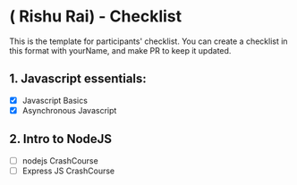 # ( Rishu Rai) - Checklist
This is the template for participants' checklist. You can create a checklist in this format with yourName, and make PR to keep it updated.

## 1. Javascript essentials:

- [X] Javascript Basics
- [x] Asynchronous Javascript

 ## 2. Intro to NodeJS
- [ ] nodejs CrashCourse
- [ ] Express JS CrashCourse
